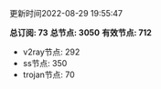 更新时间2022-08-29 19:55:47

**总订阅: 73**
**总节点: 3050**
**有效节点: 712**
- v2ray节点: 292
- ss节点: 350
- trojan节点: 70
